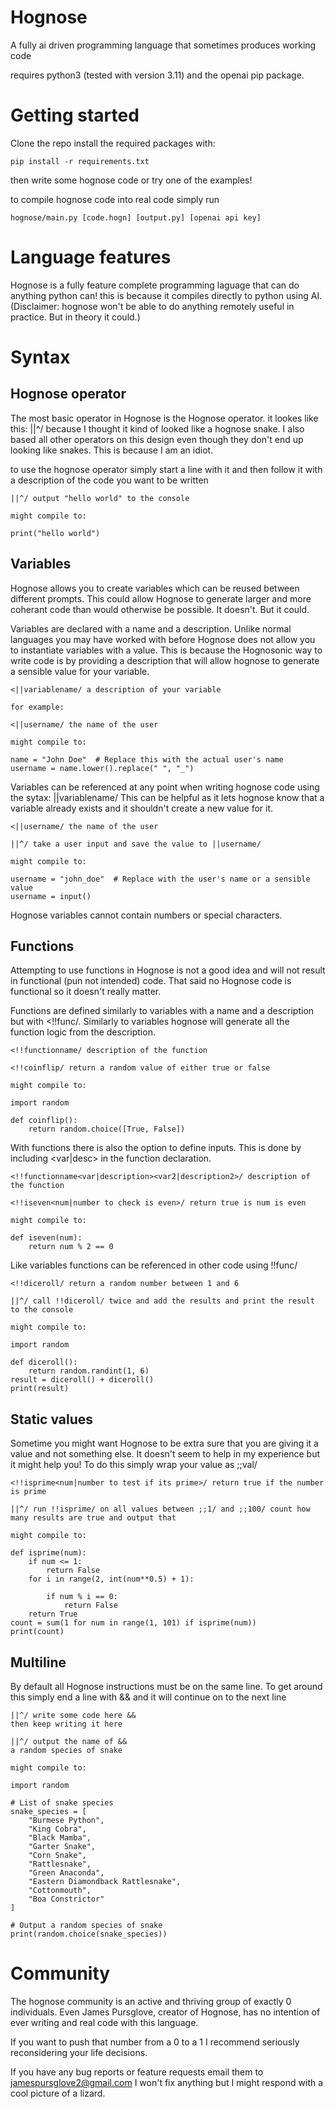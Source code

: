 # Hognose

A fully ai driven programming language that sometimes produces working code

requires python3 (tested with version 3.11) and the openai pip package.

# Getting started

Clone the repo install the required packages with:

```
pip install -r requirements.txt
```

then write some hognose code or try one of the examples!

to compile hognose code into real code simply run

```
hognose/main.py [code.hogn] [output.py] [openai api key]
```

# Language features

Hognose is a fully feature complete programming laguage that can do anything python can! this is because it compiles directly to python using AI.
(Disclaimer: hognose won't be able to do anything remotely useful in practice. But in theory it could.)

# Syntax

## Hognose operator

The most basic operator in Hognose is the Hognose operator. it lookes like this: ||^/ because I thought it kind of looked like a hognose snake.
I also based all other operators on this design even though they don't end up looking like snakes. This is because I am an idiot.

to use the hognose operator simply start a line with it and then follow it with a description of the code you want to be written
```
||^/ output "hello world" to the console

might compile to:

print("hello world")
```
## Variables

Hognose allows you to create variables which can be reused between different prompts. This could allow Hognose to generate larger and more coherant code than would otherwise be possible.
It doesn't. But it could.

Variables are declared with a name and a description. Unlike normal languages you may have worked with before Hognose does not allow you to instantiate variables with a value.
This is because the Hognosonic way to write code is by providing a description that will allow hognose to generate a sensible value for your variable.
```
<||variablename/ a description of your variable

for example:

<||username/ the name of the user

might compile to:

name = "John Doe"  # Replace this with the actual user's name
username = name.lower().replace(" ", "_")
```

Variables can be referenced at any point when writing hognose code using the sytax: ||variablename/
This can be helpful as it lets hognose know that a variable already exists and it shouldn't create a new value for it.
```
<||username/ the name of the user

||^/ take a user input and save the value to ||username/

might compile to:

username = "john_doe"  # Replace with the user's name or a sensible value
username = input()
```

Hognose variables cannot contain numbers or special characters.

## Functions

Attempting to use functions in Hognose is not a good idea and will not result in functional (pun not intended) code. That said no Hognose code is functional so it doesn't really matter.

Functions are defined similarly to variables with a name and a description but with <!!func/. Similarly to variables hognose will generate all the function logic from the description.
```
<!!functionname/ description of the function

<!!coinflip/ return a random value of either true or false

might compile to:

import random

def coinflip():
    return random.choice([True, False])
```

With functions there is also the option to define inputs. This is done by including <var|desc> in the function declaration.
```
<!!functionname<var|description><var2|description2>/ description of the function

<!!iseven<num|number to check is even>/ return true is num is even

might compile to:

def iseven(num):
    return num % 2 == 0
```

Like variables functions can be referenced in other code using !!func/

```
<!!diceroll/ return a random number between 1 and 6

||^/ call !!diceroll/ twice and add the results and print the result to the console

might compile to:

import random

def diceroll():
    return random.randint(1, 6)
result = diceroll() + diceroll()
print(result)
```

## Static values

Sometime you might want Hognose to be extra sure that you are giving it a value and not something else. It doesn't seem to help in my experience but it might help you!
To do this simply wrap your value as ;;val/

```
<!!isprime<num|number to test if its prime>/ return true if the number is prime

||^/ run !!isprime/ on all values between ;;1/ and ;;100/ count how many results are true and output that

might compile to:

def isprime(num):
    if num <= 1:
        return False
    for i in range(2, int(num**0.5) + 1):

        if num % i == 0:
            return False
    return True
count = sum(1 for num in range(1, 101) if isprime(num))
print(count)
```

## Multiline

By default all Hognose instructions must be on the same line. To get around this simply end a line with && and it will continue on to the next line
```
||^/ write some code here &&
then keep writing it here

||^/ output the name of &&
a random species of snake

might compile to:

import random

# List of snake species
snake_species = [
    "Burmese Python",
    "King Cobra",
    "Black Mamba",
    "Garter Snake",
    "Corn Snake",
    "Rattlesnake",
    "Green Anaconda",
    "Eastern Diamondback Rattlesnake",
    "Cottonmouth",
    "Boa Constrictor"
]

# Output a random species of snake
print(random.choice(snake_species))
```

# Community

The hognose community is an active and thriving group of exactly 0 individuals. Even James Pursglove, creator of Hognose, has no intention of ever writing and real code with this language.

If you want to push that number from a 0 to a 1 I recommend seriously reconsidering your life decisions.

If you have any bug reports or feature requests email them to jamespursglove2@gmail.com
I won't fix anything but I might respond with a cool picture of a lizard.
